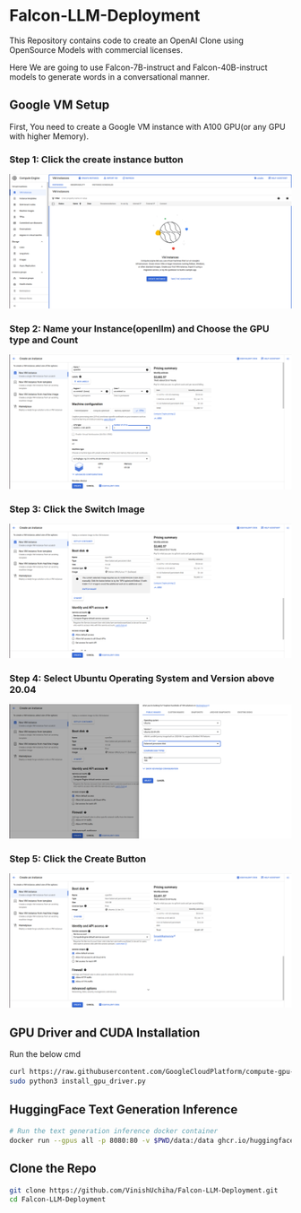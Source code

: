 # Falcon-LLM-Deployment

This Repository contains code to create an OpenAI Clone using OpenSource Models with commercial licenses.

Here We are going to use Falcon-7B-instruct and Falcon-40B-instruct models to generate words in a conversational manner.

## Google VM Setup

First, You need to create a Google VM instance with A100 GPU(or any GPU with higher Memory).
### Step 1: Click the create instance button
<p align="center"><img alt="GCP Instruction" src="imgs/Screenshot from 2023-06-21 23-11-25.png"/></p>

### Step 2: Name your Instance(openllm) and Choose the GPU type and Count
<p align="center"><img alt="GCP Instruction" src="imgs/Screenshot from 2023-06-21 23-12-07.png"/></p>

### Step 3: Click the Switch Image
<p align="center"><img alt="GCP Instruction" src="imgs/Screenshot from 2023-06-21 23-12-34.png"/></p>

### Step 4: Select Ubuntu Operating System and Version above 20.04
<p align="center"><img alt="GCP Instruction" src="imgs/Screenshot from 2023-06-21 23-13-22.png"/></p>

### Step 5: Click the Create Button
<p align="center"><img alt="GCP Instruction" src="imgs/Screenshot from 2023-06-21 23-26-41.png"/></p>

## GPU Driver and CUDA Installation

Run the below cmd
```bash
curl https://raw.githubusercontent.com/GoogleCloudPlatform/compute-gpu-installation/main/linux/install_gpu_driver.py --output install_gpu_driver.py
sudo python3 install_gpu_driver.py
```

## HuggingFace Text Generation Inference

```bash
# Run the text generation inference docker container
docker run --gpus all -p 8080:80 -v $PWD/data:/data ghcr.io/huggingface/text-generation-inference:0.8 --model-id tiiuae/falcon-7b-instruct
```

## Clone the Repo

```bash
git clone https://github.com/VinishUchiha/Falcon-LLM-Deployment.git
cd Falcon-LLM-Deployment
```
